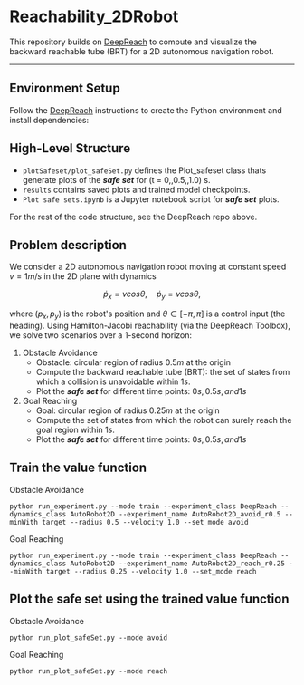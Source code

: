 # Reachability_2DRobot

This repository builds on [DeepReach](https://github.com/smlbansal/deepreach/tree/public_release) to compute and visualize the backward reachable tube (BRT) for a 2D autonomous navigation robot.

---

## Environment Setup

Follow the [DeepReach](https://github.com/smlbansal/deepreach/tree/public_release) instructions to create the Python environment and install dependencies:  

## High-Level Structure
* `plotSafeset/plot_safeSet.py` defines the Plot_safeset class thats generate plots of the _**safe set**_ for \(t = 0,\,0.5,\,1.0\) s.
* `results` contains saved plots and trained model checkpoints.
* `Plot safe sets.ipynb` is a Jupyter notebook script for _**safe set**_ plots.
  
For the rest of the code structure, see the DeepReach repo above.

## Problem description
We consider a 2D autonomous navigation robot moving at constant speed $v = 1m/s$ in the 2D plane with dynamics

$$\dot{p}_x = v \mathrm{ } cos \theta, \quad \dot{p}_y = v \mathrm{ } cos \theta,$$

where $(p_x, p_y)$ is the robot's position and $\theta \in [-\pi,\pi]$ is a control input (the heading). Using Hamilton-Jacobi reachability (via the DeepReach Toolbox), we solve two scenarios over a 1-second horizon:

1. Obstacle Avoidance
    * Obstacle: circular region of radius $0.5m$ at the origin
    * Compute the backward reachable tube (BRT): the set of states from which a collision is unavoidable within $1s$.
    * Plot the _**safe set**_ for different time points: $0s, 0.5s, and 1s$
2. Goal Reaching
    * Goal: circular region of radius $0.25m$ at the origin
    * Compute the set of states from which the robot can surely reach the goal region within $1s$.
    * Plot the _**safe set**_ for different time points: $0s, 0.5s, and 1s$
## Train the value function
Obstacle Avoidance

    python run_experiment.py --mode train --experiment_class DeepReach --dynamics_class AutoRobot2D --experiment_name AutoRobot2D_avoid_r0.5 --minWith target --radius 0.5 --velocity 1.0 --set_mode avoid
    
Goal Reaching

    python run_experiment.py --mode train --experiment_class DeepReach --dynamics_class AutoRobot2D --experiment_name AutoRobot2D_reach_r0.25 --minWith target --radius 0.25 --velocity 1.0 --set_mode reach
    
## Plot the safe set using the trained value function
Obstacle Avoidance

    python run_plot_safeSet.py --mode avoid
    
Goal Reaching

    python run_plot_safeSet.py --mode reach
